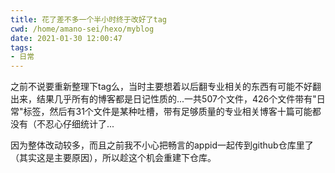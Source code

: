 ```yaml
---
title: 花了差不多一个半小时终于改好了tag
cwd: /home/amano-sei/hexo/myblog
date: 2021-01-30 12:00:47
tags:
- 日常
---
```


之前不说要重新整理下tag么，当时主要想着以后翻专业相关的东西有可能不好翻出来，结果几乎所有的博客都是日记性质的...一共507个文件，426个文件带有"日常"标签，然后有31个文件是某种吐槽，带有足够质量的专业相关博客十篇可能都没有（不忍心仔细统计了...

因为整体改动较多，而且之前我不小心把畅言的appid一起传到github仓库里了（其实这是主要原因），所以趁这个机会重建下仓库。

